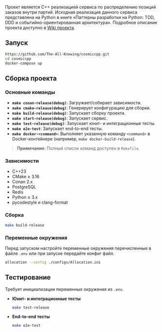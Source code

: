 Проект является С++ реализацией сервиса по распределению позиций заказов внутри партий. Исходная реализация данного сервиса представлена на Python в книге «Паттерны разработки на Python: TDD, DDD и событийно-ориентированная архитектура». Подробное описание проекта доступно в [Wiki проекта](https://github.com/The-All-Knowing/cosmiccpp/wiki).

## Запуск
   ```bash
   https://github.com/The-All-Knowing/cosmiccpp.git
   cd cosmiccpp
   docker-compose up
   ```

## Сборка проекта
### Основные команды 
- **`make conan-release(debug)`**: Загружает/собирает зависимости.
- **`make cmake-release(debug)`**: Генерирует конфигурацию для сборки.
- **`make build-release(debug)`**: Запускает сборку проекта.
- **`make start-release(debug)`**: Запускает сервис.
- **`make test-release(debug)`**: Запускает юнит- и интеграционные тесты.
- **`make e2e-test`**: Запускает end-to-end тесты.
- **`make docker-<command>`**: Выполняет указанную команду `<command>` в Docker-контейнере (например, `make docker-build-release`).

> **Примечание**: Полный список команд доступен в `Makefile`.

### Зависимости
- C++23
- CMake ≥ 3.16
- Conan 2.x
- PostgreSQL
- Redis
- Python ≥ 3.x
- pycodestyle и clang-format

### Сборка
```bash
make build-release
```

### Переменные окружения
Перед запуском настройте переменные окружения перечисленные в файле `.env` или при запуске передайте конфиг файл.
 
```bash
allocation --config ./configs/Allocation.ini
```

## Тестирование
Требует инициализации переменных окружения из `.env`.

- **Юнит- и интеграционные тесты**
  ```bash
  make test-release
  ```

- **End-to-end тесты**
  ```bash
  make e2e-test
  ```





